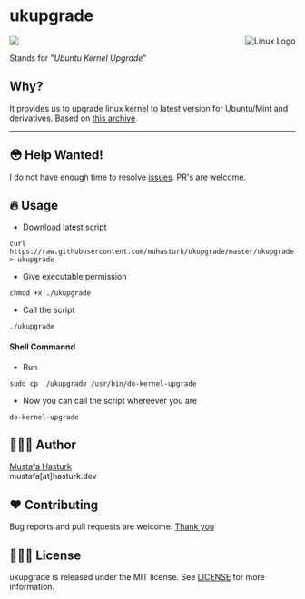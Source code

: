 ukupgrade
=========

<img align="right" src="https://www.kernel.org/theme/images/logos/tux.png" alt="Linux Logo" title="Tux">
<a href="https://github.com/muhasturk/ukupgrade/blob/master/LICENSE"><img src="https://img.shields.io/badge/License-MIT-green"></a>

Stands for "*Ubuntu Kernel Upgrade*"   

## Why?
It provides us to upgrade linux kernel to latest version for Ubuntu/Mint and derivatives. Based on [this archive](http://kernel.ubuntu.com/~kernel-ppa/mainline/)

-----------------------------------------

## 😳 Help Wanted!
I do not have enough time to resolve [issues](https://github.com/muhasturk/ukupgrade/issues). PR's are welcome.

## 🔥 Usage

* Download latest script
```
curl https://raw.githubusercontent.com/muhasturk/ukupgrade/master/ukupgrade > ukupgrade
```

* Give executable permission
```
chmod +x ./ukupgrade
```

* Call the script
```
./ukupgrade
```

#### Shell Commannd

* Run 
```
sudo cp ./ukupgrade /usr/bin/do-kernel-upgrade
```
* Now you can call the script whereever you are
```
do-kernel-upgrade
```

## 👨🏻‍💻 Author
[Mustafa Hasturk](https://www.linkedin.com/in/muhasturk)   
mustafa[at]hasturk.dev

## ❤️ Contributing
Bug reports and pull requests are welcome.
[Thank you](https://github.com/muhasturk/ukupgrade/graphs/contributors)

## 👮🏻‍♂️ License

ukupgrade is released under the MIT license. See [LICENSE](https://github.com/muhasturk/ukupgrade/blob/master/LICENSE) for more information.

